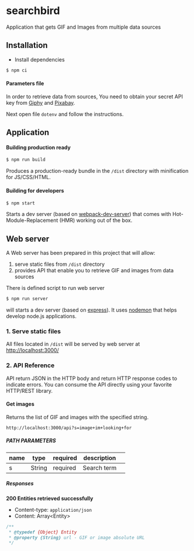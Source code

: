 # searchbird

Application that gets GIF and Images from multiple data sources

## Installation

- Install dependencies

```bash
$ npm ci
```

#### Parameters file

In order to retrieve data from sources, You need to obtain your secret API key from
[Giphy](https://developers.giphy.com/docs) and [Pixabay](https://pixabay.com/api/docs/).

Next open file `dotenv` and follow the instructions.

## Application

#### Building production ready

```bash
$ npm run build
```

Produces a production-ready bundle in the `/dist` directory with minification for JS/CSS/HTML.

#### Building for developers

```bash
$ npm start
```

Starts a dev server (based on [webpack-dev-server](https://github.com/webpack/webpack-dev-server)) that comes
with Hot-Module-Replacement (HMR) working out of the box.

## Web server

A Web server has been prepared in this project that will allow:

1.  serve static files from `/dist` directory
2.  provides API that enable you to retrieve GIF and images from data sources

There is defined script to run web server

```bash
$ npm run server
```

will starts a dev server (based on [express](https://expressjs.com/)). It uses [nodemon](https://nodemon.io/)
that helps develop node.js applications.

### 1. Serve static files

All files located in `/dist` will be served by web server at [http://localhost:3000/](http://localhost:3000)

### 2. API Reference

API return JSON in the HTTP body and return HTTP response codes to indicate errors.
You can consume the API directly using your favorite HTTP/REST library.

#### Get images

Returns the list of GIF and images with the specified string.

`http://localhost:3000/api?s=image+im+looking+for`

##### PATH PARAMETERS

| name | type   | required | description |     |
| ---- | ------ | -------- | ----------- | --- |
| s    | String | required | Search term |     |

##### Responses

**200 Entities retrieved successfully**

- Content-type: `application/json`
- Content: Array\<Entity\>

```js
/**
 * @typedef {Object} Entity
 * @property {String} url - GIF or image absolute URL
 */
```
